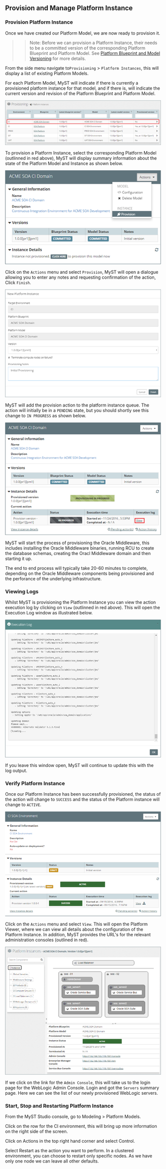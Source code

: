 ## Provision and Manage Platform Instance

### Provision Platform Instance
Once we have created our Platform Model, we are now ready to provision it. 

>> Note: Before we can provision a Platform Instance, their needs to be a committed version of the corresponding Platform Blueprint and Platform Model. See [Platform Blueprint and Model Versioning]() for more details.

From the side menu navigate to`Provisioning` > `Platform Instances`, this will display a list of existing Platform Models. 

For each Platform Model, MyST will indicate if there is currently a provisioned platform instance for that model, and if there is, will indicate the current version and revision of the Platform Blueprint and Platform Model.

![](img/platformInstanceList.PNG)

To provision a Platform Instance, select the corresponding Platform Model (outlinned in red above), MyST will display summary information about the state of the Platform Model and Instance as shown below.

![](img/provisionPlatformInstance.PNG)

Click on the `Actions` menu and select `Provision`, MyST will open a dialogue allowing you to enter any notes and requesting confirmation of the action, Click `Finish`.

![](img/newPlatformInstance.PNG)

MyST will add the provision action to the platform instance queue. The action will initially be in a `PENDING` state, but you should shortly see this change to `IN PROGRESS` as shown below.

![](img/provisionInProgress.PNG)

MyST will start the process of provisioning the Oracle Middleware, this includes installing the Oracle Middleware binaries, running RCU to create the database schemas, creating the Oracl Middleware domain and then starting it up.

The end to end process will typically take 20-60 minutes to complete, depending on the Oracle Middleware components being provisioned and the perforance of the underlying infrastructure.


### Viewing Logs
Whilst MyST is provisioning the Platform Instance you can view the action execution log by clicking on `View` (outlinned in red above). This will open the Execution Log window as illustrated below.

![](img/executionLog.PNG)

If you leave this window open, MyST will continue to update this with the log output.

### Verify Platform Instance
Once our Platform Instance has been successfully provisioned, the status of the action will change to `SUCCESS` and the status of the Platform instance will change to `ACTIVE`.

![](img/provisionComplete.PNG)

Click on the `Actions` menu and select `View`. This will open the Platform Viewer, where we can view all details about the configuration of the Platform Instance. In addition, MyST provides the URL's for the relevant administration consoles (outlined in red).

![](img/platformInstance.PNG)

If we click on the link for the `Admin Console`, this will take us to the login page for the WebLogic Admin Console. Login and got the `Servers` summary page. Here we can see the list of our newly provisioned WebLogic servers.




### Start, Stop and Restarting Platform Instance
From the MyST Studio console, go to Modeling > Platform Models.


Click on the row for the CI environment, this will bring up more information on the right side of the screen. 

Click on Actions in the top right hand corner and select Control.

Select Restart as the action you want to perform. In a clustered environment, you can choose to restart only specific nodes. As we have only one node we can leave all other defaults.